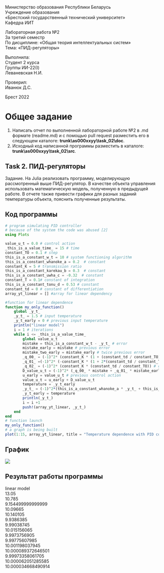 Министерство образования Республики Беларусь <br/>
Учреждение образования <br/>
«Брестский государственный технический университет» <br/>
Кафедра ИИТ <br/>

Лабораторная работа №2 <br/>
За третий семестр <br/>
По дисциплине: «Общая теория интеллектуальных систем» <br/>
Тема: «ПИД-регуляторы» <br/>

Выполнила: <br/>
Студент 2 курса <br/>
Группы ИИ-22(I) <br/>
Леваневская Н.И. <br/>

Проверил: <br/>
Иванюк Д.С. <br/>

Брест 2022 <br/>

# Общее задание #
1. Написать отчет по выполненной лабораторной работе №2 в .md формате (readme.md) и с помощью pull request разместить его в следующем каталоге: **trunk\as000xxyy\task_02\doc**.
2. Исходный код написанной программы разместить в каталоге: **trunk\as000xxyy\task_02\src**.

## Task 2. ПИД-регуляторы ##
Задание. На Julia реализовать программу, моделирующую рассмотренный выше ПИД-регулятор. В качестве объекта управления использовать математическую модель, полученную в предыдущей работе. В отчете также привести графики для разных заданий температуры объекта, пояснить полученные результаты.
## Код программы ##

``` julia
# program simulating PID controller
# because of the system the code was abused [2]
using Plots

value_u_t = 0.0 # control action
_this_is_a_value_time_ = 15 # time
constant_TO = 0.1 # step
this_is_a_constant_w_t = 10 # system functioning algorithm
this_is_a_constant_whanoke_a = 0.2  # constant
constant_K = 5 # transmission ratio
this_is_a_constant_karekau_b = 0.3  # constant
this_is_a_constant_uwha_c = -0.32  # constant
constant_T = 0.1# constant of integration
this_is_a_constant_tonu_d = 0.53 # constant
constant_td = 0 # constant of differentiation
array_yt_linear = [] #array for linear dependency

#function for linear dependence
function my_only_function()
    global _y_t_
    _y_t_ = 1.5 # input temperature
    _y_t_early = 0 # previous input temperature
    println("linear model")
    i = 1 # iterations
    while i <= _this_is_a_value_time_
        global value_u_t
        mistake = this_is_a_constant_w_t - _y_t_ # error
        mistake_early = mistake # previous error
        mistake_two_early = mistake_early # twice previous error
        _q_00_ = (-1)^2* (constant_K * (1 + (constant_td / constant_TO))) # controller parameters
        _q_01_ =(-1)^2* (-constant_K * (1 + 2*(constant_td / constant_TO) - (constant_TO / constant_T))) # controller parameters
        _q_02_ = (-1)^2* (constant_K * (constant_td / constant_TO)) # controller parameters
        D_value_u_t = (-1)^2* (_q_00_ * mistake + _q_01_ * mistake_early + _q_02_ * mistake_two_early) # delta control action
        u_early = value_u_t # previous control action
        value_u_t = u_early + D_value_u_t
        temperature = _y_t_early
        _y_t_ = (-1)^2*(this_is_a_constant_whanoke_a * _y_t_ + this_is_a_constant_karekau_b * value_u_t)
        _y_t_early = temperature
        println(_y_t_)
        i = i +1
        push!(array_yt_linear, _y_t_)
    end
end
# function launch
my_only_function()
# a graph is being built
plot(1:15, array_yt_linear, title = "Temperature dependence with PID controller", label = "linear dependence",  lw = 3)
```

## График ##
![](https://github.com/neonchikCallMe/OTIS-2022/blob/Lab-2/trunk/ii02212/task_02/doc/photo_2022-12-18_16-57-35.jpg?raw=true) 
## Результат работы программы ##
linear model \
13.05 \
10.785 \
9.154499999999999 \
10.09665 \
10.140105 \
9.9386385 \
9.99038745 \
10.015156065 \
9.9973756905 \
9.99775607985 \
10.001198037945 \
10.000089372646501 \
9.99973358061705 \
10.000062051285585 \
10.000034668490914 
